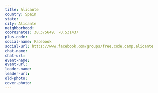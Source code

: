 ```yaml
---
title: Alicante
country: Spain
state: 
city: Alicante
neighborhood: 
coordinates: 38.375649, -0.531437
plus-code:
social-name: Facebook
social-url: https://www.facebook.com/groups/free.code.camp.alicante
chat-name:
chat-url:
event-name:
event-url:
leader-name:
leader-url:
old-photo: 
cover-photo:
---
```

